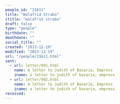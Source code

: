 ```yaml
---
people_id: "21611"
title: "Walafrid Strabo"
ititle: "walafrid strabo"
draft: false
type: "people"
birthdate: ""
deathdate: ""
social_title: ""
created: "2013-12-19"
modified: "2013-12-19"
url: "/people/21611.html"
sent:
  - url: letter/991.html
    name: A letter to Judith of Bavaria, Empress
    iname: a letter to judith of bavaria, empress
  - url: letter/992.html
    name: A letter to Judith of Bavaria, Empress
    iname: a letter to judith of bavaria, empress
received:
---
```

